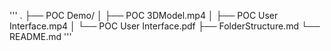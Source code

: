 '''
.
├── POC Demo/
│   ├── POC 3DModel.mp4
│   ├── POC User Interface.mp4
│   └── POC User Interface.pdf
├── FolderStructure.md
└── README.md
'''
